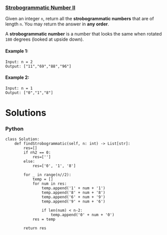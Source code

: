 ### [Strobogrammatic Number II](https_problem_link) <br>

Given an integer `n`, return all the **strobogrammatic numbers** that are of length `n`. You may return the answer in **any order**.

A **strobogrammatic number** is a number that looks the same when rotated `180` degrees (looked at upside down).



#### Example 1:

```
Input: n = 2
Output: ["11","69","88","96"]

```

#### Example 2:

```
Input: n = 1
Output: ["0","1","8"]

```



# Solutions

### Python
```
class Solution:
    def findStrobogrammatic(self, n: int) -> List[str]:
        res=[]
        if n%2 == 0:
            res=['']
        else:
            res=['0', '1', '8']

        for _ in range(n//2):
            temp = []
            for num in res:
                temp.append('1' + num + '1')
                temp.append('8' + num + '8')                
                temp.append('6' + num + '9')                
                temp.append('9' + num + '6')
                
                if len(num) < n-2:
                    temp.append('0' + num + '0')
            res = temp

        return res
    

```
